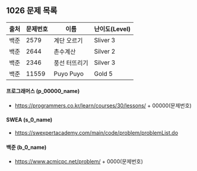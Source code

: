 ## 1026 문제 목록




| 출처 | 문제번호 | 이름          | 난이도(Level) |
| ---- | -------- | ------------- | ------------- |
| 백준 | 2579     | 계단 오르기   | Sliver 3      |
| 백준 | 2644     | 촌수계산      | Silver 2      |
| 백준 | 2346     | 풍선 터뜨리기 | Silver 3      |
| 백준 | 11559    | Puyo Puyo     | Gold 5        |



#### 프로그래머스 (p_00000_name)

- https://programmers.co.kr/learn/courses/30/lessons/ + 00000(문제번호)

#### SWEA (s_0_name)

- https://swexpertacademy.com/main/code/problem/problemList.do

#### 백준 (b_0_name)

- https://www.acmicpc.net/problem/ + 0000(문제번호)


